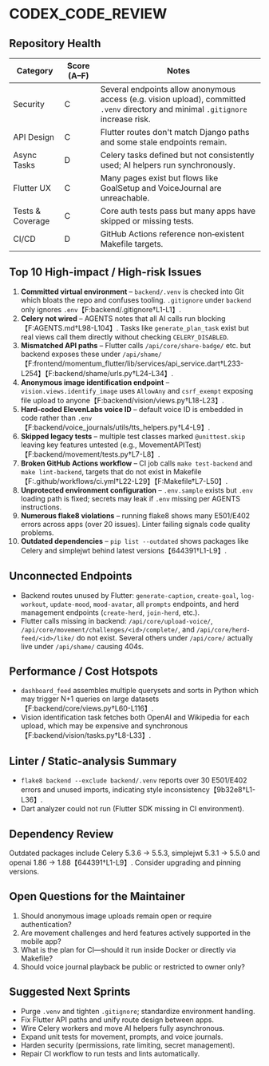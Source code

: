 # CODEX_CODE_REVIEW

## Repository Health

| Category | Score (A–F) | Notes |
|----------|------------|-------|
| Security | C | Several endpoints allow anonymous access (e.g. vision upload), committed `.venv` directory and minimal `.gitignore` increase risk. |
| API Design | C | Flutter routes don't match Django paths and some stale endpoints remain. |
| Async Tasks | D | Celery tasks defined but not consistently used; AI helpers run synchronously. |
| Flutter UX | C | Many pages exist but flows like GoalSetup and VoiceJournal are unreachable. |
| Tests & Coverage | C | Core auth tests pass but many apps have skipped or missing tests. |
| CI/CD | D | GitHub Actions reference non‑existent Makefile targets. |

## Top 10 High-impact / High-risk Issues

1. **Committed virtual environment** – `backend/.venv` is checked into Git which bloats the repo and confuses tooling. `.gitignore` under `backend` only ignores `.env`【F:backend/.gitignore†L1-L1】.
2. **Celery not wired** – AGENTS notes that all AI calls run blocking【F:AGENTS.md†L98-L104】. Tasks like `generate_plan_task` exist but real views call them directly without checking `CELERY_DISABLED`.
3. **Mismatched API paths** – Flutter calls `/api/core/share-badge/` etc. but backend exposes these under `/api/shame/`【F:frontend/momentum_flutter/lib/services/api_service.dart†L233-L254】【F:backend/shame/urls.py†L24-L34】.
4. **Anonymous image identification endpoint** – `vision.views.identify_image` uses `AllowAny` and `csrf_exempt` exposing file upload to anyone【F:backend/vision/views.py†L18-L23】.
5. **Hard‑coded ElevenLabs voice ID** – default voice ID is embedded in code rather than `.env`【F:backend/voice_journals/utils/tts_helpers.py†L4-L9】.
6. **Skipped legacy tests** – multiple test classes marked `@unittest.skip` leaving key features untested (e.g., MovementAPITest)【F:backend/movement/tests.py†L7-L8】.
7. **Broken GitHub Actions workflow** – CI job calls `make test-backend` and `make lint-backend`, targets that do not exist in Makefile【F:.github/workflows/ci.yml†L22-L29】【F:Makefile†L7-L50】.
8. **Unprotected environment configuration** – `.env.sample` exists but `.env` loading path is fixed; secrets may leak if `.env` missing per AGENTS instructions.
9. **Numerous flake8 violations** – running flake8 shows many E501/E402 errors across apps (over 20 issues). Linter failing signals code quality problems.
10. **Outdated dependencies** – `pip list --outdated` shows packages like Celery and simplejwt behind latest versions【644391†L1-L9】.

## Unconnected Endpoints

- Backend routes unused by Flutter: `generate-caption`, `create-goal`, `log-workout`, `update-mood`, `mood-avatar`, all `prompts` endpoints, and herd management endpoints (`create-herd`, `join-herd`, etc.).
- Flutter calls missing in backend: `/api/core/upload-voice/`, `/api/core/movement/challenges/<id>/complete/`, and `/api/core/herd-feed/<id>/like/` do not exist. Several others under `/api/core/` actually live under `/api/shame/` causing 404s.

## Performance / Cost Hotspots

- `dashboard_feed` assembles multiple querysets and sorts in Python which may trigger N+1 queries on large datasets【F:backend/core/views.py†L60-L116】.
- Vision identification task fetches both OpenAI and Wikipedia for each upload, which may be expensive and synchronous【F:backend/vision/tasks.py†L8-L33】.

## Linter / Static-analysis Summary

- `flake8 backend --exclude backend/.venv` reports over 30 E501/E402 errors and unused imports, indicating style inconsistency【9b32e8†L1-L36】.
- Dart analyzer could not run (Flutter SDK missing in CI environment).

## Dependency Review

Outdated packages include Celery 5.3.6 → 5.5.3, simplejwt 5.3.1 → 5.5.0 and openai 1.86 → 1.88【644391†L1-L9】. Consider upgrading and pinning versions.

## Open Questions for the Maintainer

1. Should anonymous image uploads remain open or require authentication?
2. Are movement challenges and herd features actively supported in the mobile app?
3. What is the plan for CI—should it run inside Docker or directly via Makefile?
4. Should voice journal playback be public or restricted to owner only?

## Suggested Next Sprints

- Purge `.venv` and tighten `.gitignore`; standardize environment handling.
- Fix Flutter API paths and unify route design between apps.
- Wire Celery workers and move AI helpers fully asynchronous.
- Expand unit tests for movement, prompts, and voice journals.
- Harden security (permissions, rate limiting, secret management).
- Repair CI workflow to run tests and lints automatically.

